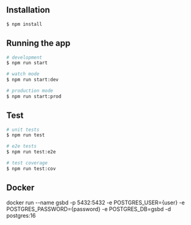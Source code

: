 ## Installation

```bash
$ npm install
```

## Running the app

```bash
# development
$ npm run start

# watch mode
$ npm run start:dev

# production mode
$ npm run start:prod
```

## Test

```bash
# unit tests
$ npm run test

# e2e tests
$ npm run test:e2e

# test coverage
$ npm run test:cov
```

## Docker

docker run --name gsbd -p 5432:5432 -e POSTGRES_USER={user} -e POSTGRES_PASSWORD={password} -e POSTGRES_DB=gsbd -d postgres:16

